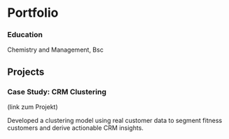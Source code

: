 # Portfolio
### Education
Chemistry and Management, Bsc
  
## Projects
### Case Study: CRM Clustering
(link zum Projekt)

Developed a clustering model using real customer data to segment
fitness customers and derive actionable CRM insights.
